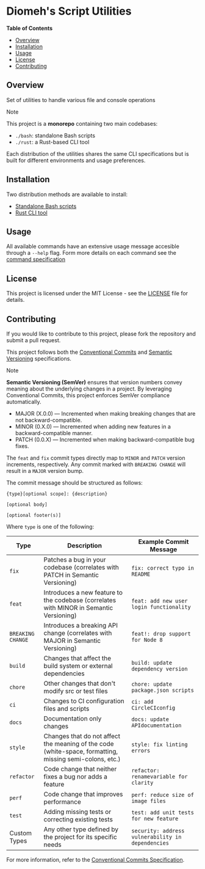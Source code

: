 # Diomeh's Script Utilities

**Table of Contents**
- [Overview](#overview)
- [Installation](#installation)
- [Usage](#usage)
- [License](#license)
- [Contributing](#contributing)

## Overview

Set of utilities to handle various file and console operations

> [!NOTE]  
> This project is a **monorepo** containing two main codebases:
> - `./bash`: standalone Bash scripts
> - `./rust`: a Rust-based CLI tool

Each distribution of the utilities shares the same CLI specifications
but is built for different environments and usage preferences.

## Installation

Two distribution methods are available to install:

- [Standalone Bash scripts](./docs/distribution/bash.md)
- [Rust CLI tool](./docs/distribution/rust.md)

## Usage

All available commands have an extensive usage message accesible through a `--help` flag.
Form more details on each command see the [command specification](./docs/commands.md)

## License

This project is licensed under the MIT License - see the [LICENSE](./LICENSE) file for details.

## Contributing

If you would like to contribute to this project, please fork the repository and submit a pull request.

This project follows both the [Conventional Commits](https://www.conventionalcommits.org/en/v1.0.0/#summary)
and [Semantic Versioning](https://semver.org/) specifications.

> [!NOTE]
> **Semantic Versioning (SemVer)** ensures that version numbers convey meaning about the underlying changes in a project.
> By leveraging Conventional Commits, this project enforces SemVer compliance automatically.
>
> * MAJOR (X.0.0) — Incremented when making breaking changes that are not backward-compatible.
> * MINOR (0.X.0) — Incremented when adding new features in a backward-compatible manner.
> * PATCH (0.0.X) — Incremented when making backward-compatible bug fixes.
>
> The `feat` and `fix` commit types directly map to `MINOR` and `PATCH` version increments, respectively.
> Any commit marked with `BREAKING CHANGE` will result in a `MAJOR` version bump.

The commit message should be structured as follows:

```plaintext
{type}[optional scope]: {description}

[optional body]

[optional footer(s)]
```

Where `type` is one of the following:

| Type              | Description                                                                                             | Example Commit Message                            |
|-------------------|---------------------------------------------------------------------------------------------------------|---------------------------------------------------|
| `fix`             | Patches a bug in your codebase (correlates with PATCH in Semantic Versioning)                           | `fix: correct typo in README`                     |
| `feat`            | Introduces a new feature to the codebase (correlates with MINOR in Semantic Versioning)                 | `feat: add new user login functionality`          |
| `BREAKING CHANGE` | Introduces a breaking API change (correlates with MAJOR in Semantic Versioning)                         | `feat!: drop support for Node 8`                  |
| `build`           | Changes that affect the build system or external dependencies                                           | `build: update dependency version`                |
| `chore`           | Other changes that don't modify src or test files                                                       | `chore: update package.json scripts`              |
| `ci`              | Changes to CI configuration files and scripts                                                           | `ci: add CircleCIconfig`                          |
| `docs`            | Documentation only changes                                                                              | `docs: update APIdocumentation`                   |
| `style`           | Changes that do not affect the meaning of the code (white-space, formatting, missing semi-colons, etc.) | `style: fix linting errors`                       |
| `refactor`        | Code change that neither fixes a bug nor adds a feature                                                 | `refactor: renamevariable for clarity`            |
| `perf`            | Code change that improves performance                                                                   | `perf: reduce size of image files`                |
| `test`            | Adding missing tests or correcting existing tests                                                       | `test: add unit tests for new feature`            |
| Custom Types      | Any other type defined by the project for its specific needs                                            | `security: address vulnerability in dependencies` |

For more information, refer to the [Conventional Commits Specification](https://www.conventionalcommits.org/en/v1.0.0/).
